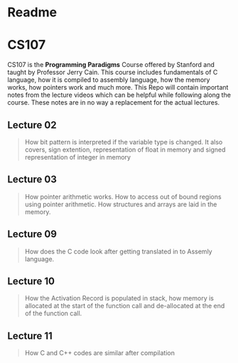 # Readme
<h1>CS107</h1>

CS107 is the **Programming Paradigms** Course offered by Stanford and taught  by Professor Jerry Cain.  This course includes fundamentals of C language, how it is compiled to assembly language, how the memory works, how pointers work and much more.
This Repo will contain important notes from the lecture videos which can be helpful while following along the course. These notes are in no way a replacement for the actual lectures.


<h2>Lecture 02</h2>

> How bit pattern is interpreted if the variable type is changed. It also covers, sign extention, representation of float in memory and signed representation of integer in memory

<h2>Lecture 03</h2>

> How pointer arithmetic works. How to access out of bound regions using pointer arithmetic. How structures and arrays are laid in the memory.

<h2>Lecture 09</h2>

> How does the C code look after getting translated in to Assemly language.

<h2>Lecture 10</h2>

> How the Activation Record is populated in stack, how memory is allocated at the start of the function call and de-allocated at the end of the function call.

<h2>Lecture 11</h2>

> How C and C++ codes are similar after compilation
